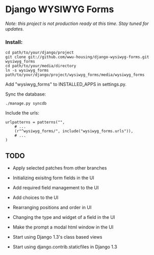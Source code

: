 # Django WYSIWYG Forms

*Note: this project is not production ready at this time. Stay tuned for
 updates.*

### Install:

    cd path/to/your/django/project
    git clone git://github.com/wwu-housing/django-wysiwyg-forms.git wysiwyg_forms
    cd path/to/your/media/directory
    ln -s wysiwyg_forms path/to/your/django/project/wysiwyg_forms/media/wysiwyg_forms

Add "wysiwyg_forms" to INSTALLED_APPS in settings.py.

Sync the database:

    ./manage.py syncdb

Include the urls:

    urlpatterns = patterns("",
        # ...
        (r"^wysiwyg_forms/", include("wysiwyg_forms.urls")),
        # ...
    )


TODO
----

* Apply selected patches from other branches

* Initializing exisitng form fields in the UI

* Add required field management to the UI

* Add choices to the UI

* Rearranging positions and order in UI

* Changing the type and widget of a field in the UI

* Make the prompt a modal html window in the UI

* Start using Django 1.3's class based views

* Start using django.contrib.staticfiles in Django 1.3
